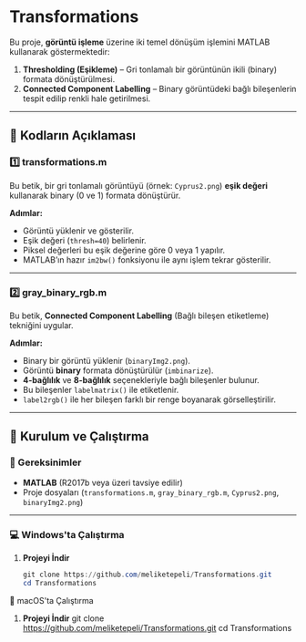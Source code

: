 # Transformations

Bu proje, **görüntü işleme** üzerine iki temel dönüşüm işlemini MATLAB kullanarak göstermektedir:  
1. **Thresholding (Eşikleme)** – Gri tonlamalı bir görüntünün ikili (binary) formata dönüştürülmesi.  
2. **Connected Component Labelling** – Binary görüntüdeki bağlı bileşenlerin tespit edilip renkli hale getirilmesi.

---

## 🧠 Kodların Açıklaması

### 1️⃣ transformations.m
Bu betik, bir gri tonlamalı görüntüyü (örnek: `Cyprus2.png`) **eşik değeri** kullanarak binary (0 ve 1) formata dönüştürür.  

**Adımlar:**
- Görüntü yüklenir ve gösterilir.
- Eşik değeri (`thresh=40`) belirlenir.
- Piksel değerleri bu eşik değerine göre 0 veya 1 yapılır.
- MATLAB’ın hazır `im2bw()` fonksiyonu ile aynı işlem tekrar gösterilir.

---

### 2️⃣ gray_binary_rgb.m
Bu betik, **Connected Component Labelling** (Bağlı bileşen etiketleme) tekniğini uygular.  

**Adımlar:**
- Binary bir görüntü yüklenir (`binaryImg2.png`).
- Görüntü **binary** formata dönüştürülür (`imbinarize`).
- **4-bağlılık** ve **8-bağlılık** seçenekleriyle bağlı bileşenler bulunur.
- Bu bileşenler `labelmatrix()` ile etiketlenir.
- `label2rgb()` ile her bileşen farklı bir renge boyanarak görselleştirilir.

---

## 🚀 Kurulum ve Çalıştırma

### 🔹 Gereksinimler
- **MATLAB** (R2017b veya üzeri tavsiye edilir)
- Proje dosyaları (`transformations.m`, `gray_binary_rgb.m`, `Cyprus2.png`, `binaryImg2.png`)

---

### 💻 Windows'ta Çalıştırma
1. **Projeyi İndir**
   ```powershell
   git clone https://github.com/meliketepeli/Transformations.git
   cd Transformations

🍏 macOS'ta Çalıştırma
1. **Projeyi İndir**
git clone https://github.com/meliketepeli/Transformations.git
cd Transformations
